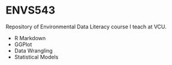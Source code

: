 # ENVS543

Repository of Environmental Data Literacy course I teach at VCU.


- R Markdown
- GGPlot
- Data Wrangling
- Statistical Models

